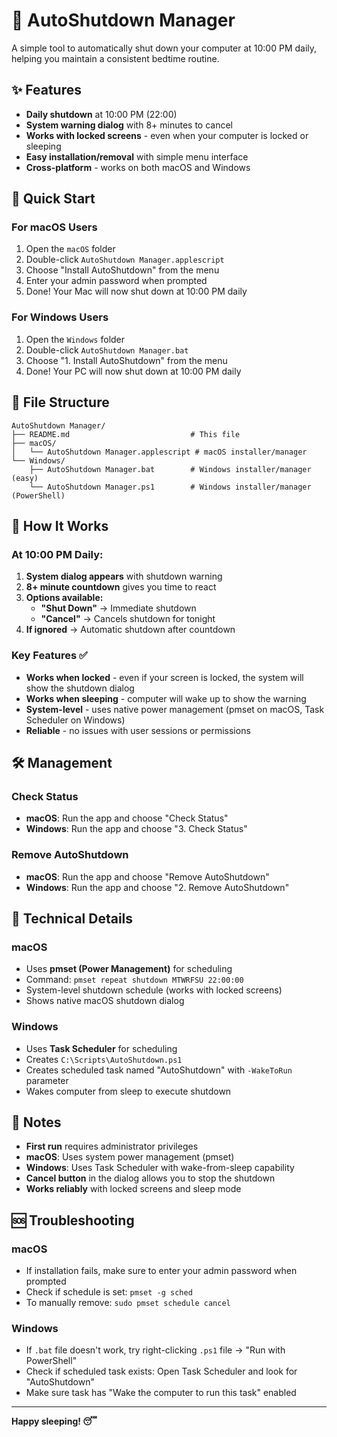 # 🌙 AutoShutdown Manager

A simple tool to automatically shut down your computer at 10:00 PM daily, helping you maintain a consistent bedtime routine.

## ✨ Features

- **Daily shutdown** at 10:00 PM (22:00)
- **System warning dialog** with 8+ minutes to cancel
- **Works with locked screens** - even when your computer is locked or sleeping
- **Easy installation/removal** with simple menu interface
- **Cross-platform** - works on both macOS and Windows

## 🚀 Quick Start

### For macOS Users
1. Open the `macOS` folder
2. Double-click `AutoShutdown Manager.applescript`
3. Choose "Install AutoShutdown" from the menu
4. Enter your admin password when prompted
5. Done! Your Mac will now shut down at 10:00 PM daily

### For Windows Users
1. Open the `Windows` folder
2. Double-click `AutoShutdown Manager.bat`
3. Choose "1. Install AutoShutdown" from the menu
4. Done! Your PC will now shut down at 10:00 PM daily

## 📁 File Structure

```
AutoShutdown Manager/
├── README.md                           # This file
├── macOS/
│   └── AutoShutdown Manager.applescript # macOS installer/manager
└── Windows/
    ├── AutoShutdown Manager.bat        # Windows installer/manager (easy)
    └── AutoShutdown Manager.ps1        # Windows installer/manager (PowerShell)
```

## 🎯 How It Works

### At 10:00 PM Daily:
1. **System dialog appears** with shutdown warning
2. **8+ minute countdown** gives you time to react
3. **Options available:**
   - **"Shut Down"** → Immediate shutdown
   - **"Cancel"** → Cancels shutdown for tonight
4. **If ignored** → Automatic shutdown after countdown

### Key Features ✅
- **Works when locked** - even if your screen is locked, the system will show the shutdown dialog
- **Works when sleeping** - computer will wake up to show the warning
- **System-level** - uses native power management (pmset on macOS, Task Scheduler on Windows)
- **Reliable** - no issues with user sessions or permissions

## 🛠️ Management

### Check Status
- **macOS**: Run the app and choose "Check Status"
- **Windows**: Run the app and choose "3. Check Status"

### Remove AutoShutdown
- **macOS**: Run the app and choose "Remove AutoShutdown"
- **Windows**: Run the app and choose "2. Remove AutoShutdown"

## 🔧 Technical Details

### macOS
- Uses **pmset (Power Management)** for scheduling
- Command: `pmset repeat shutdown MTWRFSU 22:00:00`
- System-level shutdown schedule (works with locked screens)
- Shows native macOS shutdown dialog

### Windows
- Uses **Task Scheduler** for scheduling
- Creates `C:\Scripts\AutoShutdown.ps1`
- Creates scheduled task named "AutoShutdown" with `-WakeToRun` parameter
- Wakes computer from sleep to execute shutdown

## 📝 Notes

- **First run** requires administrator privileges
- **macOS**: Uses system power management (pmset)
- **Windows**: Uses Task Scheduler with wake-from-sleep capability
- **Cancel button** in the dialog allows you to stop the shutdown
- **Works reliably** with locked screens and sleep mode

## 🆘 Troubleshooting

### macOS
- If installation fails, make sure to enter your admin password when prompted
- Check if schedule is set: `pmset -g sched`
- To manually remove: `sudo pmset schedule cancel`

### Windows
- If `.bat` file doesn't work, try right-clicking `.ps1` file → "Run with PowerShell"
- Check if scheduled task exists: Open Task Scheduler and look for "AutoShutdown"
- Make sure task has "Wake the computer to run this task" enabled

---

**Happy sleeping! 😴**
